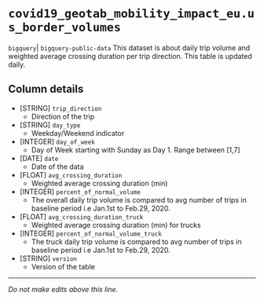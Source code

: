 # `covid19_geotab_mobility_impact_eu.us_border_volumes`
`bigquery`| `bigquery-public-data`
This dataset is about daily trip volume and weighted average crossing duration per trip direction. This table is updated daily.

## Column details
* [STRING]    `trip_direction`
  - Direction of the trip
* [STRING]    `day_type`
  - Weekday/Weekend indicator
* [INTEGER]   `day_of_week`
  - Day of Week starting with Sunday as Day 1. Range between [1,7]
* [DATE]      `date`
  - Date of the data
* [FLOAT]     `avg_crossing_duration`
  - Weighted average crossing duration (min)
* [INTEGER]   `percent_of_normal_volume`
  - The overall daily trip volume is compared to avg number of trips in baseline period i.e Jan.1st to Feb.29, 2020.
* [FLOAT]     `avg_crossing_duration_truck`
  - Weighted average crossing duration (min) for trucks
* [INTEGER]   `percent_of_normal_volume_truck`
  - The truck daily trip volume is compared to avg number of trips in baseline period i.e Jan.1st to Feb.29, 2020.
* [STRING]    `version`
  - Version of the table

-------------------------------------------------------------------------------
*Do not make edits above this line.*
